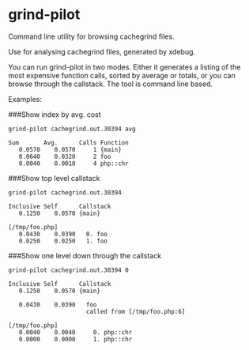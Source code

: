 grind-pilot
===

Command line utility for browsing cachegrind files.

Use for analysing cachegrind files, generated by xdebug.

You can run grind-pilot in two modes. Either it generates a listing of the most expensive function calls, sorted by average or totals, or you can browse through the callstack. The tool is command line based.

Examples:

###Show index by avg. cost

    grind-pilot cachegrind.out.30394 avg

    Sum       Avg.      Calls Function
       0.0570    0.0570     1 {main}
       0.0640    0.0320     2 foo
       0.0040    0.0010     4 php::chr

###Show top level callstack

    grind-pilot cachegrind.out.30394

    Inclusive Self      Callstack
       0.1250    0.0570 {main}

    [/tmp/foo.php]
       0.0430    0.0390   0. foo
       0.0250    0.0250   1. foo

###Show one level down through the callstack

    grind-pilot cachegrind.out.30394 0

    Inclusive Self      Callstack
       0.1250    0.0570 {main}

       0.0430    0.0390   foo
                          called from [/tmp/foo.php:6]

    [/tmp/foo.php]
       0.0040    0.0040     0. php::chr
       0.0000    0.0000     1. php::chr

